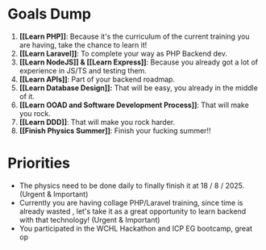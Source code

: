 
# Goals Dump

1. **[[Learn PHP]]**: Because it's the curriculum of the current training you are having, take the chance to learn it!
2. **[[Learn Laravel]]**: To complete your way as PHP Backend dev.
2. **[[Learn NodeJS]] & [[Learn Express]]**: Because you already got a lot of experience in JS/TS and testing them.
2. **[[Learn APIs]]**: Part of your backend roadmap.
2. **[[Learn Database Design]]:** That will be easy, you already in the middle of it.
2. **[[Learn OOAD and Software Development Process]]**: That will make you rock.
2. **[[Learn DDD]]**: That will make you rock harder.
2. **[[Finish Physics Summer]]**: Finish your fucking summer!!

# Priorities

- The physics need to be done daily to finally finish it at 18 / 8 / 2025. (Urgent & Important)
- Currently you are having collage PHP/Laravel training, since time is already wasted , let's take it as a great opportunity to learn backend with that technology! (Urgent & Important)
- You participated in the WCHL Hackathon and ICP EG bootcamp, great op
